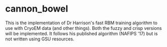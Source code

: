 # cannon_bowel

This is the implementation of Dr Harrison's fast RBM training algorithm to use with CryoEM data (and other things). 
Both the fuzzy and crisp versions will be implemented. It follows his published algorithm (NAFIPS '17) but is not written using GSU resources.
